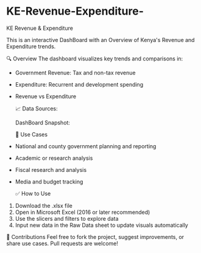# KE-Revenue-Expenditure-
KE Revenue &amp; Expenditure 

This is an interactive DashBoard with an Overview of Kenya's Revenue and Expenditure trends. 

🔍 Overview
The dashboard visualizes key trends and comparisons in:
- Government Revenue: Tax and non-tax revenue 
- Expenditure: Recurrent and development spending
- Revenue vs Expenditure

  📈 Data Sources:
    <a href="www.centralbank.go.ke"></a>

  DashBoard Snapshot:
<a href="Kenya Revenue and Expenditure Snapshot"></a>

  🧠 Use Cases
- National and county government planning and reporting
- Academic or research analysis
- Fiscal research and analysis
- Media and budget tracking

  ✅ How to Use
1. Download the .xlsx file
2. Open in Microsoft Excel (2016 or later recommended)
3. Use the slicers and filters to explore data
4. Input new data in the Raw Data sheet to update visuals automatically

🙌 Contributions
Feel free to fork the project, suggest improvements, or share use cases. Pull requests are welcome!


